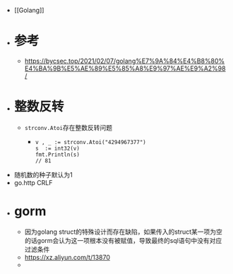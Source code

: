 - [[Golang]]
- # 参考
	- https://bycsec.top/2021/02/07/golang%E7%9A%84%E4%B8%80%E4%BA%9B%E5%AE%89%E5%85%A8%E9%97%AE%E9%A2%98/
- # 整数反转
	- `strconv.Atoi`存在整数反转问题
		- ```golang
		  v , _ := strconv.Atoi("4294967377")
		  s  := int32(v)
		  fmt.Println(s)
		  // 81
		  ```
- 随机数的种子默认为1
- go.http CRLF
- # gorm
	- 因为golang struct的特殊设计而存在缺陷，如果传入的struct某一项为空的话gorm会认为这一项根本没有被赋值，导致最终的sql语句中没有对应过滤条件
	- https://xz.aliyun.com/t/13870
	-